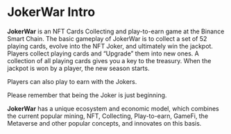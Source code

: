 # JokerWar Intro

​**JokerWar** is an NFT Cards Collecting and play-to-earn game at the Binance Smart Chain. The basic gameplay of JokerWar is to collect a set of 52 playing cards, evolve into the NFT Joker, and ultimately win the jackpot. Players collect playing cards and “Upgrade” them into new ones. A collection of all playing cards gives you a key to the treasury. When the jackpot is won by a player, the new season starts.

Players can also play to earn with the Jokers. 

Please remember that being the Joker is just beginning.

**JokerWar** has a unique ecosystem and economic model, which combines the current popular mining, NFT, Collecting, Play-to-earn, GameFi, the Metaverse and other popular concepts, and innovates on this basis.

​

### 

